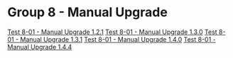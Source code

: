 Group 8 - Manual Upgrade
=======

[Test 8-01 - Manual Upgrade 1.2.1](8-01-Manual-Upgrade-1.2.1.md)
[Test 8-01 - Manual Upgrade 1.3.0](8-01-Manual-Upgrade-1.3.0.md)
[Test 8-01 - Manual Upgrade 1.3.1](8-01-Manual-Upgrade-1.3.1.md)
[Test 8-01 - Manual Upgrade 1.4.0](8-01-Manual-Upgrade-1.4.0.md)
[Test 8-01 - Manual Upgrade 1.4.4](8-01-Manual-Upgrade-1.4.4.md)
